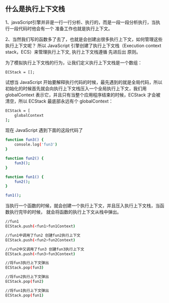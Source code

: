 
## 什么是执行上下文栈

1、javaScript引擎并非是一行一行分析、执行的，而是一段一段分析执行，当执行一段代码时他会有一个
准备工作也就是执行上下文。

2、当然我们写的函数多了去了，也就是会创建出很多执行上下文，如何管理这些执行上下文呢？
   所以 JavaScript 引擎创建了执行上下文栈（Execution context stack，ECS）来管理执行上下文,
   执行上下文栈遵循 先进后出 原则。

为了模拟执行上下文栈的行为，让我们定义执行上下文栈是一个数组：

```bahs
ECStack = [];
```

试想当 JavaScript 开始要解释执行代码的时候，最先遇到的就是全局代码，所以初始化的时候首先就会向执行上下文栈压入一个全局执行上下文，我们用 globalContext 表示它，并且只有当整个应用程序结束的时候，ECStack 才会被清空，所以 ECStack 最底部永远有个 globalContext：

```bash
ECStack = [
    globalContext
];
```
现在 JavaScript 遇到下面的这段代码了

```bash
function fun3() {
    console.log('fun3')
}

function fun2() {
    fun3();
}

function fun1() {
    fun2();
}

fun1();
```

当执行一个函数的时候，就会创建一个执行上下文，并且压入执行上下文栈，当函数执行完毕的时候，
就会将函数的执行上下文从栈中弹出。

```bash
//fun1
ECStack.push(<fun1>fun1Context)

//fun1中调用了fun2 创建fun2执行上下文
ECStack.push(<fun2>fun2Context)

//fun2中又调用了fun3 创建fun3执行上下文
ECStack.push(<fun3>fun3Context)

//将fun3执行上下文弹出
ECStack.pop(fun3)

//将fun2执行上下文弹出
ECStack.pop(fun2)

//将fun1执行上下文弹出
ECStack.pop(fun1)
```
